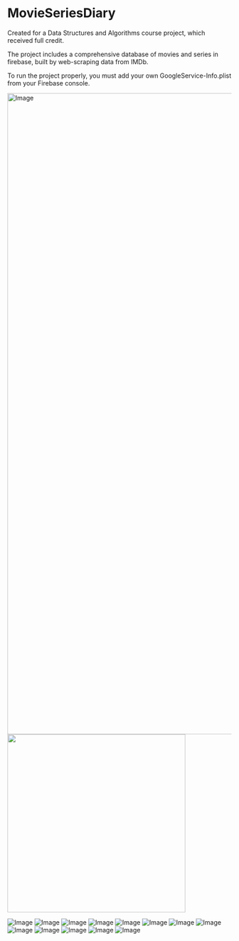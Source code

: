 # MovieSeriesDiary
Created for a Data Structures and Algorithms course project, which received full credit.

The project includes a comprehensive database of movies and series in firebase, built by web-scraping data from IMDb.

To run the project properly, you must add your own GoogleService-Info.plist from your Firebase console.


<img width="1440" alt="Image" src="https://github.com/user-attachments/assets/9c8e6b32-f8dc-4ad3-afa8-2c8100573319" />

<img src="https://github.com/user-attachments/assets/9c8e6b32-f8dc-4ad3-afa8-2c8100573319](https://github.com/user-attachments/assets/40ec3d6d-3f5f-46ee-9cff-735c1a470ba8" width="400"/>


![Image](https://github.com/user-attachments/assets/f9aa341f-0dd7-416b-b6b9-04d3c74bc498)
![Image](https://github.com/user-attachments/assets/f7d1b3ab-6db2-43d6-9331-422650c482ef)
![Image](https://github.com/user-attachments/assets/c14a05c9-f676-48b6-9362-1096fa556445)
![Image](https://github.com/user-attachments/assets/b58149a2-03ff-4aed-97bc-8719e67da5d7)
![Image](https://github.com/user-attachments/assets/ee7fab9e-72d3-4ec2-9892-2d0ff0a028cb)
![Image](https://github.com/user-attachments/assets/983f2a41-058a-4291-8310-dd333d637808)
![Image](https://github.com/user-attachments/assets/7a42b49e-d671-48fb-9f9e-8e1edeedd3f2)
![Image](https://github.com/user-attachments/assets/fa360bcf-d2c7-4dd0-a807-9e94c6934529)
![Image](https://github.com/user-attachments/assets/59ca36d5-52d3-47db-9390-790431af474b)
![Image](https://github.com/user-attachments/assets/2877fe13-4749-481e-a663-c4de33c05840)
![Image](https://github.com/user-attachments/assets/2d99bfda-a953-47c9-87dc-214eaba7bc33)
![Image](https://github.com/user-attachments/assets/9e9f8ca8-744b-495a-8b30-175593ca0c5d)
![Image](https://github.com/user-attachments/assets/c5f8c64b-218a-48a8-9466-35ce4b96a104)
